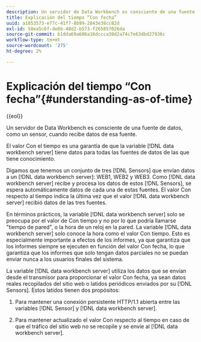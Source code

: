 ```yaml
---
description: Un servidor de Data Workbench es consciente de una fuente de datos, como un sensor, cuando recibe datos de esa fuente.
title: Explicación del tiempo “Con fecha”
uuid: a1853573-e77c-41f7-8b99-2843e38cc82d
exl-id: 58ea5c6f-de6b-48d2-b573-f265857026da
source-git-commit: b1dda69a606a16dccca30d2a74c7e63dbd27936c
workflow-type: tm+mt
source-wordcount: '275'
ht-degree: 2%

---
```


# Explicación del tiempo “Con fecha”{#understanding-as-of-time}

{{eol}}

Un servidor de Data Workbench es consciente de una fuente de datos, como un sensor, cuando recibe datos de esa fuente.

El valor Con el tiempo es una garantía de que la variable [!DNL data workbench server] tiene datos para todas las fuentes de datos de las que tiene conocimiento.

Digamos que tenemos un conjunto de tres [!DNL Sensors] que envían datos a un [!DNL data workbench server]: WEB1, WEB2 y WEB3. Como [!DNL data workbench server] recibe y procesa los datos de estos [!DNL Sensors], se espera automáticamente datos de cada una de estas fuentes. El valor Con respecto al tiempo indica la última vez que el valor [!DNL data workbench server] recibió datos de las tres fuentes.

En términos prácticos, la variable [!DNL data workbench server] solo se preocupa por el valor de Con tiempo y no por lo que podría llamarse &quot;tiempo de pared&quot;, o la hora de un reloj en la pared. La variable [!DNL data workbench server] solo conoce la hora como el valor Con tiempo. Esto es especialmente importante a efectos de los informes, ya que garantiza que los informes siempre se ejecuten en función del valor Con fecha, lo que garantiza que los informes que solo tengan datos parciales no se puedan enviar nunca a los usuarios finales del sistema.

La variable [!DNL data workbench server] utiliza los datos que se envían desde el transmisor para proporcionar el valor Con fecha, ya sean datos reales recopilados del sitio web o latidos periódicos enviados por su [!DNL Sensors]. Estos latidos tienen dos propósitos:

1. Para mantener una conexión persistente HTTP/1.1 abierta entre las variables [!DNL Sensor] y [!DNL data workbench server].

1. Para mantener actualizado el valor Con respecto al tiempo en caso de que el tráfico del sitio web no se recopile y se envíe al [!DNL data workbench server].
